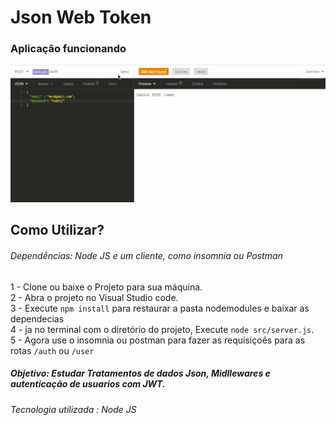 # Json Web Token

### Aplicação funcionando
![jwt](https://github.com/ProgramadorLeandroSantos/API_Authentication_JWT/blob/main/assets/JWTexemple.gif)

## Como Utilizar?

###### Dependências: Node JS e um cliente, como insomnia ou Postman

1 - Clone ou baixe o Projeto para sua máquina.<br/>
2 - Abra o projeto no Visual Studio code.<br/>
3 - Execute `npm install` para restaurar a pasta nodemodules e baixar as dependecias <br/>
4 - ja no terminal com o diretório do projeto, Execute `node src/server.js`. <br/>
5 - Agora use o insomnia ou postman para fazer as requisiçoês para as rotas `/auth` ou `/user`

##### Objetivo: Estudar  Tratamentos de dados Json, Midllewares e autenticação de usuarios com JWT.
###### Tecnologia utilizada : Node JS
